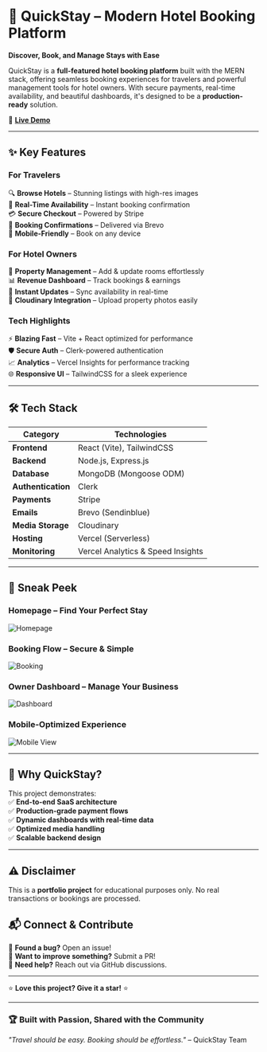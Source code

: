 # 🏨 QuickStay – Modern Hotel Booking Platform  

**Discover, Book, and Manage Stays with Ease**  

QuickStay is a **full-featured hotel booking platform** built with the MERN stack, offering seamless booking experiences for travelers and powerful management tools for hotel owners. With secure payments, real-time availability, and beautiful dashboards, it's designed to be a **production-ready** solution.  

🚀 **[Live Demo](https://quickstay-three-self.vercel.app/)**

---

## ✨ **Key Features**  

### **For Travelers**  
🔍 **Browse Hotels** – Stunning listings with high-res images  
📅 **Real-Time Availability** – Instant booking confirmation  
💳 **Secure Checkout** – Powered by Stripe  
📧 **Booking Confirmations** – Delivered via Brevo  
📱 **Mobile-Friendly** – Book on any device  

### **For Hotel Owners**  
🏢 **Property Management** – Add & update rooms effortlessly  
📊 **Revenue Dashboard** – Track bookings & earnings  
🔄 **Instant Updates** – Sync availability in real-time  
📸 **Cloudinary Integration** – Upload property photos easily  

### **Tech Highlights**  
⚡ **Blazing Fast** – Vite + React optimized for performance  
🛡️ **Secure Auth** – Clerk-powered authentication  
📈 **Analytics** – Vercel Insights for performance tracking  
🌐 **Responsive UI** – TailwindCSS for a sleek experience  

---

## 🛠️ **Tech Stack**  

| **Category**       | **Technologies**                         |
|--------------------|------------------------------------------|
| **Frontend**       | React (Vite), TailwindCSS                |
| **Backend**        | Node.js, Express.js                      |
| **Database**       | MongoDB (Mongoose ODM)                   |
| **Authentication** | Clerk                                    |
| **Payments**       | Stripe                               |
| **Emails**         | Brevo (Sendinblue)                       |
| **Media Storage**  | Cloudinary                               |
| **Hosting**        | Vercel (Serverless)                      |
| **Monitoring**     | Vercel Analytics & Speed Insights        |

---

## 📸 **Sneak Peek**  

### **Homepage – Find Your Perfect Stay**  
![Homepage](./screenshots/home.png)  

### **Booking Flow – Secure & Simple**  
![Booking](./screenshots/booking.png)  

### **Owner Dashboard – Manage Your Business**  
![Dashboard](./screenshots/dashboard.png)  

### **Mobile-Optimized Experience**  
![Mobile View](./screenshots/mobile.png)  

---

## 🚀 **Why QuickStay?**  

This project demonstrates:  
✅ **End-to-end SaaS architecture**  
✅ **Production-grade payment flows**  
✅ **Dynamic dashboards with real-time data**  
✅ **Optimized media handling**  
✅ **Scalable backend design**  

---

## ⚠️ **Disclaimer**  

This is a **portfolio project** for educational purposes only. No real transactions or bookings are processed.  


## 📬 **Connect & Contribute**  

🔹 **Found a bug?** Open an issue!  
🔹 **Want to improve something?** Submit a PR!  
🔹 **Need help?** Reach out via GitHub discussions.  

---

⭐ **Love this project? Give it a star!** ⭐  

---

### 🏆 **Built with Passion, Shared with the Community**  
*"Travel should be easy. Booking should be effortless."* – QuickStay Team
